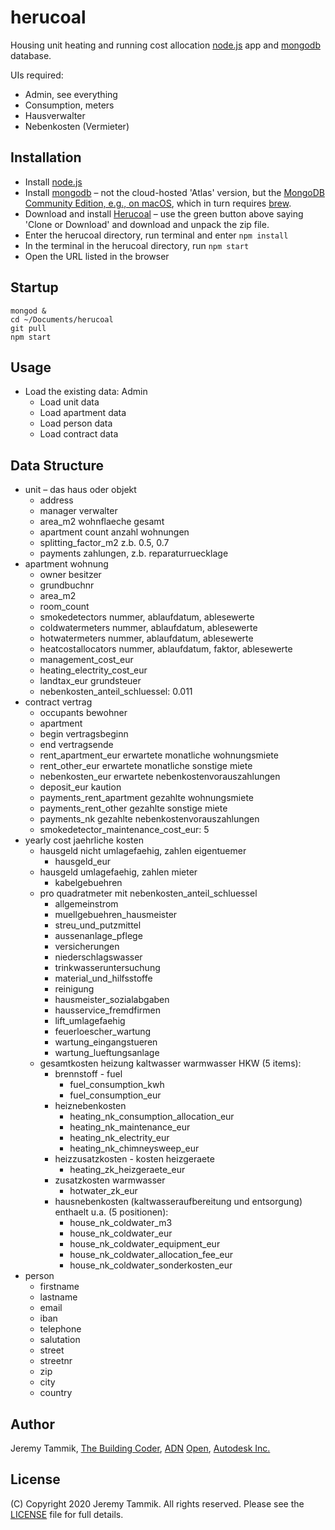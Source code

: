 # herucoal

Housing unit heating and running cost allocation
[node.js](https://nodejs.org) app
and [mongodb](https://www.mongodb.com) database.

UIs required:

- Admin, see everything
- Consumption, meters
- Hausverwalter
- Nebenkosten (Vermieter)

## Installation

- Install [node.js](https://nodejs.org)
- Install [mongodb](https://www.mongodb.com)
  &ndash; not the cloud-hosted 'Atlas' version, but the [MongoDB Community Edition, e.g., on macOS](https://docs.mongodb.com/manual/tutorial/install-mongodb-on-os-x),
  which in turn requires [brew](https://brew.sh/#install).
- Download and install [Herucoal](https://github.com/jeremytammik/herucoal) &ndash; use the green button above saying 'Clone or Download' and download and unpack the zip file.
- Enter the herucoal directory, run terminal and enter `npm install`
- In the terminal in the herucoal directory, run `npm start`
- Open the URL listed in the browser

## Startup

```
mongod &
cd ~/Documents/herucoal
git pull
npm start
```

## Usage

- Load the existing data: Admin
    - Load unit data
    - Load apartment data
    - Load person data
    - Load contract data


## Data Structure

- unit &ndash; das haus oder objekt
    - address
    - manager verwalter
    - area_m2 wohnflaeche gesamt
    - apartment count anzahl wohnungen
    - splitting_factor_m2 z.b. 0.5, 0.7
    - payments zahlungen, z.b. reparaturruecklage
- apartment wohnung
    - owner besitzer
    - grundbuchnr
    - area_m2
    - room_count
    - smokedetectors nummer, ablaufdatum, ablesewerte
    - coldwatermeters nummer, ablaufdatum, ablesewerte
    - hotwatermeters nummer, ablaufdatum, ablesewerte
    - heatcostallocators nummer, ablaufdatum, faktor, ablesewerte
    - management_cost_eur
    - heating_electrity_cost_eur
    - landtax_eur grundsteuer
    - nebenkosten_anteil_schluessel: 0.011
- contract vertrag
    - occupants bewohner
    - apartment 
    - begin vertragsbeginn
    - end vertragsende
    - rent_apartment_eur erwartete monatliche wohnungsmiete
    - rent_other_eur erwartete monatliche sonstige miete
    - nebenkosten_eur erwartete nebenkostenvorauszahlungen
    - deposit_eur kaution
    - payments_rent_apartment gezahlte wohnungsmiete
    - payments_rent_other gezahlte sonstige miete
    - payments_nk gezahlte nebenkostenvorauszahlungen
    - smokedetector_maintenance_cost_eur: 5
- yearly cost jaehrliche kosten
    - hausgeld nicht umlagefaehig, zahlen eigentuemer
        - hausgeld_eur
    - hausgeld umlagefaehig, zahlen mieter
        - kabelgebuehren
    - pro quadratmeter mit nebenkosten_anteil_schluessel
        - allgemeinstrom
        - muellgebuehren_hausmeister
        - streu_und_putzmittel
        - aussenanlage_pflege
        - versicherungen
        - niederschlagswasser
        - trinkwasseruntersuchung
        - material_und_hilfsstoffe
        - reinigung
        - hausmeister_sozialabgaben
        - hausservice_fremdfirmen
        - lift_umlagefaehig
        - feuerloescher_wartung
        - wartung_eingangstueren
        - wartung_lueftungsanlage
    - gesamtkosten heizung kaltwasser warmwasser HKW (5 items):
        - brennstoff - fuel
            - fuel_consumption_kwh
            - fuel_consumption_eur
        - heiznebenkosten
            - heating_nk_consumption_allocation_eur
            - heating_nk_maintenance_eur
            - heating_nk_electrity_eur
            - heating_nk_chimneysweep_eur
        - heizzusatzkosten - kosten heizgeraete
            - heating_zk_heizgeraete_eur
        - zusatzkosten warmwasser
            - hotwater_zk_eur
        - hausnebenkosten (kaltwasseraufbereitung und entsorgung) enthaelt u.a. (5 positionen):
            - house_nk_coldwater_m3
            - house_nk_coldwater_eur
            - house_nk_coldwater_equipment_eur
            - house_nk_coldwater_allocation_fee_eur
            - house_nk_coldwater_sonderkosten_eur
- person
    - firstname
    - lastname
    - email
    - iban
    - telephone
    - salutation
    - street
    - streetnr
    - zip
    - city
    - country


## Author

Jeremy Tammik, [The Building Coder](http://thebuildingcoder.typepad.com), [ADN](http://www.autodesk.com/adn) [Open](http://www.autodesk.com/adnopen), [Autodesk Inc.](http://www.autodesk.com)

## License

(C) Copyright 2020 Jeremy Tammik. All rights reserved.
Please see the [LICENSE](LICENSE) file for full details.

